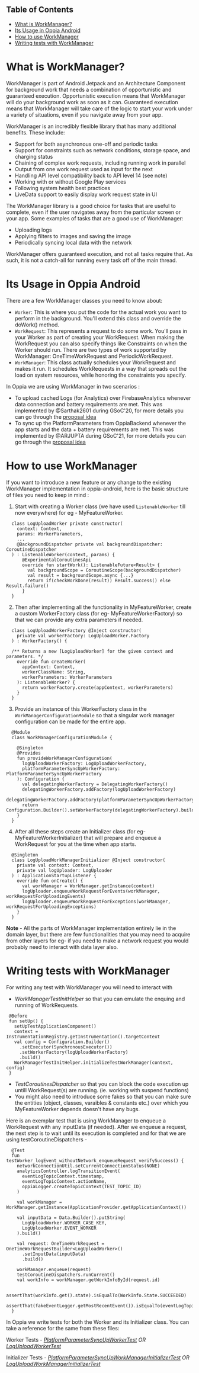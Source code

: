 ## Table of Contents

- [What is WorkManager?](#what-is-workmanager)
- [Its Usage in Oppia Android](#its-usage-in-oppia-android)
- [How to use WorkManager](#how-to-use-workmanager)
- [Writing tests with WorkManager](#writing-tests-with-workmanager)

# What is WorkManager?
WorkManager is part of Android Jetpack and an Architecture Component for background work that needs a combination of opportunistic and guaranteed execution. Opportunistic execution means that WorkManager will do your background work as soon as it can. Guaranteed execution means that WorkManager will take care of the logic to start your work under a variety of situations, even if you navigate away from your app.

WorkManager is an incredibly flexible library that has many additional benefits. These include:
- Support for both asynchronous one-off and periodic tasks
- Support for constraints such as network conditions, storage space, and charging status
- Chaining of complex work requests, including running work in parallel
- Output from one work request used as input for the next
- Handling API level compatibility back to API level 14 (see note)
- Working with or without Google Play services
- Following system health best practices
- LiveData support to easily display work request state in UI

The WorkManager library is a good choice for tasks that are useful to complete, even if the user navigates away from the particular screen or your app. Some examples of tasks that are a good use of WorkManager:
- Uploading logs
- Applying filters to images and saving the image
- Periodically syncing local data with the network

WorkManager offers guaranteed execution, and not all tasks require that. As such, it is not a catch-all for running every task off of the main thread.

# Its Usage in Oppia Android
There are a few WorkManager classes you need to know about:

- `Worker`: This is where you put the code for the actual work you want to perform in the background. You'll extend this class and override the doWork() method.
- `WorkRequest`: This represents a request to do some work. You'll pass in your Worker as part of creating your WorkRequest. When making the WorkRequest you can also specify things like Constraints on when the Worker should run. There are two types of work supported by WorkManager: OneTimeWorkRequest and PeriodicWorkRequest.
- `WorkManager`: This class actually schedules your WorkRequest and makes it run. It schedules WorkRequests in a way that spreads out the load on system resources, while honoring the constraints you specify.


In Oppia we are using WorkManager in two scenarios :
- To upload cached Logs (for Analytics) over FirebaseAnalytics whenever data connection and battery requirements are met. This was implemented by @Sarthak2601 during GSoC'20, for more details you can go through the [proposal idea](https://github.com/oppia/oppia-web-developer-docs/blob/develop/pdfs/GSoC2020SarthakAgarwal.pdf) 
- To sync up the PlatformParameters from OppiaBackend whenever the app starts and the data + battery requirements are met. This was implemented by @ARJUPTA during GSoC'21, for more details you can go through the [proposal idea](https://github.com/oppia/oppia-web-developer-docs/blob/develop/pdfs/GSoC2021ArjunGupta.pdf)

# How to use WorkManager
If you want to introduce a new feature or any change to the existing WorkManager implementation in oppia-android, here is the basic structure of files you need to keep in mind :

1. Start with creating a Worker class (we have used `ListenableWorker` till now everywhere) for eg - MyFeatureWorker.
  
  ```
    class LogUploadWorker private constructor(
      context: Context,
      params: WorkerParameters,
      ...
      @BackgroundDispatcher private val backgroundDispatcher: CoroutineDispatcher
    ) : ListenableWorker(context, params) {
        @ExperimentalCoroutinesApi
        override fun startWork(): ListenableFuture<Result> {
          val backgroundScope = CoroutineScope(backgroundDispatcher)
          val result = backgroundScope.async {...}
          return if(checkWorkDone(result)) Result.success() else Result.failure()
        }
    }
  ```
  
2. Then after implementing all the functionality in MyFeatureWorker, create a custom WorkerFactory class (for eg- MyFeatureWorkerFactory) so that we can provide any extra parameters if needed.
  
  ```
    class LogUploadWorkerFactory @Inject constructor(
      private val workerFactory: LogUploadWorker.Factory
    ) : WorkerFactory() {

    /** Returns a new [LogUploadWorker] for the given context and parameters. */
      override fun createWorker(
        appContext: Context,
        workerClassName: String,
        workerParameters: WorkerParameters
      ): ListenableWorker? {
        return workerFactory.create(appContext, workerParameters)
      }
    }
  ```
  
3. Provide an instance of this WorkerFactory class in the `WorkManagerConfigurationModule` so that a singular work manager configuration can be made for the entire app.
  
  ```
    @Module
    class WorkManagerConfigurationModule {

      @Singleton
      @Provides
      fun provideWorkManagerConfiguration(
        logUploadWorkerFactory: LogUploadWorkerFactory,
        platformParameterSyncUpWorkerFactory: PlatformParameterSyncUpWorkerFactory
      ): Configuration {
        val delegatingWorkerFactory = DelegatingWorkerFactory()
        delegatingWorkerFactory.addFactory(logUploadWorkerFactory)
        delegatingWorkerFactory.addFactory(platformParameterSyncUpWorkerFactory)
        return Configuration.Builder().setWorkerFactory(delegatingWorkerFactory).build()
      }
    }
  ```
  
4. After all these steps create an Initializer class (for eg- MyFeatureWorkerInitializer) that will prepare and enqueue a WorkRequest for you at the time when app starts.
  
  ```
    @Singleton
    class LogUploadWorkManagerInitializer @Inject constructor(
      private val context: Context,
      private val logUploader: LogUploader
    ) : ApplicationStartupListener {
      override fun onCreate() {
        val workManager = WorkManager.getInstance(context)
        logUploader.enqueueWorkRequestForEvents(workManager, workRequestForUploadingEvents)
        logUploader.enqueueWorkRequestForExceptions(workManager, workRequestForUploadingExceptions)
      }
    }
  ```
  
**Note** - All the parts of WorkManager implementation entirely lie in the domain layer, but there are few functionalities that you may need to acquire from other layers for eg- if you need to make a network request you would probably need to interact with data layer also.

# Writing tests with WorkManager
For writing any test with WorkManager you will need to interact with
- *WorkManagerTestInitHelper* so that you can emulate the enquing and running of WorkRequests.

 ```
  @Before
  fun setUp() {
    setUpTestApplicationComponent()
    context = InstrumentationRegistry.getInstrumentation().targetContext
    val config = Configuration.Builder()
      .setExecutor(SynchronousExecutor())
      .setWorkerFactory(logUploadWorkerFactory)
      .build()
    WorkManagerTestInitHelper.initializeTestWorkManager(context, config)
  }
 ```
- *TestCoroutinesDispatcher* so that you can block the code execution up untill WorkRequest(s) are running. (ie. working with suspend functions)
- You might also need to introduce some fakes so that you can make sure the entities (object, classes, varaibles & constants etc.) over which you MyFeatureWorker depends doesn't have any bugs.

Here is an exemplar test that is using WorkManager to enqueue a WorkRequest with any inputData (if needed). After we enqueue a request, the next step is to wait until its execution is completed and for that we are using testCoroutineDispatchers - 
```
  @Test
  fun testWorker_logEvent_withoutNetwork_enqueueRequest_verifySuccess() {
    networkConnectionUtil.setCurrentConnectionStatus(NONE)
    analyticsController.logTransitionEvent(
      eventLogTopicContext.timestamp,
      eventLogTopicContext.actionName,
      oppiaLogger.createTopicContext(TEST_TOPIC_ID)
    )

    val workManager = WorkManager.getInstance(ApplicationProvider.getApplicationContext())

    val inputData = Data.Builder().putString(
      LogUploadWorker.WORKER_CASE_KEY,
      LogUploadWorker.EVENT_WORKER
    ).build()

    val request: OneTimeWorkRequest = OneTimeWorkRequestBuilder<LogUploadWorker>()
      .setInputData(inputData)
      .build()

    workManager.enqueue(request)
    testCoroutineDispatchers.runCurrent()
    val workInfo = workManager.getWorkInfoById(request.id)

    assertThat(workInfo.get().state).isEqualTo(WorkInfo.State.SUCCEEDED)
    assertThat(fakeEventLogger.getMostRecentEvent()).isEqualTo(eventLogTopicContext)
  }
```

In Oppia we write tests for both the Worker and its Initializer class. You can take a reference for the same from these files:

Worker Tests - *[PlatformParameterSyncUpWorkerTest](https://github.com/oppia/oppia-android/blob/develop/domain/src/test/java/org/oppia/android/domain/platformparameter/syncup/PlatformParameterSyncUpWorkerTest.kt) OR [LogUploadWorkerTest](https://github.com/oppia/oppia-android/blob/develop/domain/src/test/java/org/oppia/android/domain/oppialogger/loguploader/LogUploadWorkerTest.kt)*

Initializer Tests - *[PlatformParameterSyncUpWorkManagerInitializerTest](https://github.com/oppia/oppia-android/blob/develop/domain/src/test/java/org/oppia/android/domain/platformparameter/syncup/PlatformParameterSyncUpWorkManagerInitializerTest.kt) OR [LogUploadWorkManagerInitializerTest](https://github.com/oppia/oppia-android/blob/develop/domain/src/test/java/org/oppia/android/domain/oppialogger/loguploader/LogReportWorkManagerInitializerTest.kt)*